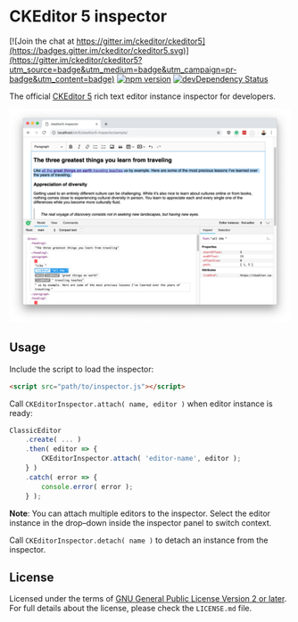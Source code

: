CKEditor 5 inspector
=====================================

[![Join the chat at https://gitter.im/ckeditor/ckeditor5](https://badges.gitter.im/ckeditor/ckeditor5.svg)](https://gitter.im/ckeditor/ckeditor5?utm_source=badge&utm_medium=badge&utm_campaign=pr-badge&utm_content=badge)
[![npm version](https://badge.fury.io/js/%40ckeditor%2Fckeditor5-inspector.svg)](https://badge.fury.io/js/%40ckeditor%2Fckeditor5-inspector)
[![devDependency Status](https://david-dm.org/ckeditor/ckeditor5-inspector/dev-status.svg)](https://david-dm.org/ckeditor/ckeditor5-inspector?type=dev)

The official [CKEditor 5](https://ckeditor.com/ckeditor-5) rich text editor instance inspector for developers.

![The inspector panel attached to the editor instance.](/sample/screenshot.png)

## Usage

Include the script to load the inspector:

```html
<script src="path/to/inspector.js"></script>
```

Call `CKEditorInspector.attach( name, editor )` when editor instance is ready:

```js
ClassicEditor
    .create( ... )
    .then( editor => {
        CKEditorInspector.attach( 'editor-name', editor );
    } )
    .catch( error => {
        console.error( error );
    } );
```

**Note**: You can attach multiple editors to the inspector. Select the editor instance in the drop–down inside the inspector panel to switch context.

Call `CKEditorInspector.detach( name )` to detach an instance from the inspector.

## License

Licensed under the terms of [GNU General Public License Version 2 or later](http://www.gnu.org/licenses/gpl.html). For full details about the license, please check the `LICENSE.md` file.
